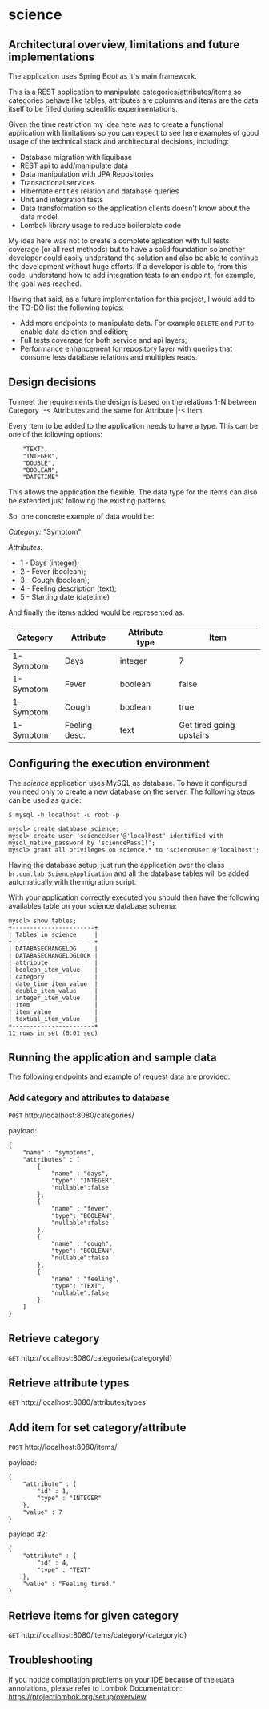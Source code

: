 # science

## Architectural overview, limitations and future implementations

The application uses Spring Boot as it's main framework.

This is a REST application to manipulate categories/attributes/items so categories behave like tables, attributes are columns and items are the data itself to be filled during scientific experimentations.

Given the time restriction my idea here was to create a functional application with limitations so you can expect to see here examples of good usage of the technical stack and architectural decisions, including:

* Database migration with liquibase
* REST api to add/manipulate data
* Data manipulation with JPA Repositories
* Transactional services
* Hibernate entities relation and database queries
* Unit and integration tests
* Data transformation so the application clients doesn't know about the data model. 
* Lombok library usage to reduce boilerplate code

My idea here was not to create a complete aplication with full tests coverage (or all rest methods) but to have a solid foundation so another developer could easily understand the solution and also be able to continue the development without huge efforts. If a developer is able to, from this code, understand how to add integration tests to an endpoint, for example, the goal was reached.

Having that said, as a future implementation for this project, I would add to the TO-DO list the following topics:

* Add more endpoints to manipulate data. For example `DELETE` and `PUT` to enable data deletion and edition;
* Full tests coverage for both service and api layers;
* Performance enhancement for repository layer with queries that consume less database relations and multiples reads.

## Design decisions

To meet the requirements the design is based on the relations 1-N between Category |-< Attributes and the same for Attribute |-< Item.

Every Item to be added to the application needs to have a type. This can be one of the following options:

```
    "TEXT",
    "INTEGER",
    "DOUBLE",
    "BOOLEAN",
    "DATETIME"
```

This allows the application the flexible. The data type for the items can also be extended just following the existing patterns.

So, one concrete example of data would be:

*Category:* "Symptom"

*Attributes:* 

* 1 - Days (integer); 
* 2 - Fever (boolean);
* 3 - Cough (boolean);
* 4 - Feeling description (text);
* 5 - Starting date (datetime)

And finally the items added would be represented as:

|Category  | Attribute  | Attribute type  |  Item  |
|----------|------------|-----------------|--------|
| 1-Symptom| Days | integer | 7 |
| 1-Symptom| Fever | boolean | false |
| 1-Symptom| Cough | boolean | true |
| 1-Symptom| Feeling desc. | text | Get tired going upstairs |


## Configuring the execution environment

The *science* application uses MySQL as database. To have it configured you need only to create a new database on the server. The following steps can be used as guide:

```
$ mysql -h localhost -u root -p

mysql> create database science;
mysql> create user 'scienceUser'@'localhost' identified with mysql_native_password by 'sciencePass1!';
mysql> grant all privileges on science.* to 'scienceUser'@'localhost';
```

Having the database setup, just run the application over the class `br.com.lab.ScienceApplication` and all the database tables will be added automatically with the migration script.

With your application correctly executed you should then have the following availables table on your science database schema:

```
mysql> show tables;
+-----------------------+
| Tables_in_science     |
+-----------------------+
| DATABASECHANGELOG     |
| DATABASECHANGELOGLOCK |
| attribute             |
| boolean_item_value    |
| category              |
| date_time_item_value  |
| double_item_value     |
| integer_item_value    |
| item                  |
| item_value            |
| textual_item_value    |
+-----------------------+
11 rows in set (0.01 sec)
```

## Running the application and sample data

The following endpoints and example of request data are provided:

### Add category and attributes to database

`POST` http://localhost:8080/categories/

payload:

```
{
    "name" : "symptoms",
    "attributes" : [
        {
            "name" : "days",
            "type": "INTEGER",
            "nullable":false
        },
        {
            "name" : "fever",
            "type": "BOOLEAN",
            "nullable":false
        },
        {
            "name" : "cough",
            "type": "BOOLEAN",
            "nullable":false
        },
        {
            "name" : "feeling",
            "type": "TEXT",
            "nullable":false
        }
    ]
}
```

## Retrieve category

`GET` http://localhost:8080/categories/{categoryId} 

## Retrieve attribute types

`GET` http://localhost:8080/attributes/types

## Add item for set category/attribute

`POST` http://localhost:8080/items/

payload:

```
{
    "attribute" : {
        "id" : 1,
        "type" : "INTEGER"
    },
    "value" : 7
}
```

payload #2:

```
{
    "attribute" : {
        "id" : 4,
        "type" : "TEXT"
    },
    "value" : "Feeling tired."
}
```
## Retrieve items for given category

`GET` http://localhost:8080/items/category/{categoryId}

## Troubleshooting

If you notice compilation problems on your IDE because of the `@Data` annotations, please refer to Lombok Documentation: https://projectlombok.org/setup/overview
